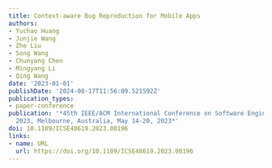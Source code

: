 ```yaml
---
title: Context-aware Bug Reproduction for Mobile Apps
authors:
- Yuchao Huang
- Junjie Wang
- Zhe Liu
- Song Wang
- Chunyang Chen
- Mingyang Li
- Qing Wang
date: '2023-01-01'
publishDate: '2024-08-17T11:56:09.521592Z'
publication_types:
- paper-conference
publication: '*45th IEEE/ACM International Conference on Software Engineering, ICSE
  2023, Melbourne, Australia, May 14-20, 2023*'
doi: 10.1109/ICSE48619.2023.00196
links:
- name: URL
  url: https://doi.org/10.1109/ICSE48619.2023.00196
---
```

